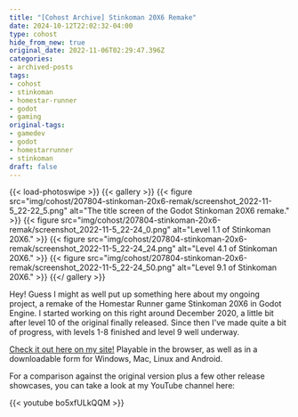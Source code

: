 ```yaml
---
title: "[Cohost Archive] Stinkoman 20X6 Remake"
date: 2024-10-12T22:02:32-04:00
type: cohost
hide_from_new: true
original_date: 2022-11-06T02:29:47.396Z
categories:
- archived-posts
tags:
- cohost
- stinkoman
- homestar-runner
- godot
- gaming
original-tags:
- gamedev
- godot
- homestarrunner
- stinkoman
draft: false
---
```


{{< load-photoswipe >}}
{{< gallery >}}
    {{< figure
        src="img/cohost/207804-stinkoman-20x6-remak/screenshot_2022-11-5_22-22_5.png"
        alt="The title screen of the Godot Stinkoman 20X6 remake."
    >}}
    {{< figure
        src="img/cohost/207804-stinkoman-20x6-remak/screenshot_2022-11-5_22-24_0.png"
        alt="Level 1.1 of Stinkoman 20X6."
    >}}
    {{< figure
        src="img/cohost/207804-stinkoman-20x6-remak/screenshot_2022-11-5_22-24_24.png"
        alt="Level 4.1 of Stinkoman 20X6."
    >}}
    {{< figure
        src="img/cohost/207804-stinkoman-20x6-remak/screenshot_2022-11-5_22-24_50.png"
        alt="Level 9.1 of Stinkoman 20X6."
    >}}
{{</ gallery >}}

Hey! Guess I might as well put up something here about my ongoing project, a remake of the Homestar Runner game Stinkoman 20X6 in Godot Engine. I started working on this right around December 2020, a little bit after level 10 of the original finally released. Since then I've made quite a bit of progress, with levels 1-8 finished and level 9 well underway.

[Check it out here on my site!](https://ratheronfire.com/stinkoman/) Playable in the browser, as well as in a downloadable form for Windows, Mac, Linux and Android.

For a comparison against the original version plus a few other release showcases, you can take a look at my YouTube channel here:

{{< youtube bo5xfULkQQM >}}